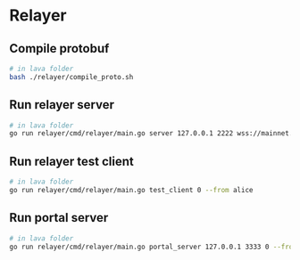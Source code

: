 # Relayer

## Compile protobuf

```bash
# in lava folder
bash ./relayer/compile_proto.sh
```

## Run relayer server

```bash
# in lava folder
go run relayer/cmd/relayer/main.go server 127.0.0.1 2222 wss://mainnet.infura.io/ws/v3/<your_token> 0 --from bob
```

## Run relayer test client

```bash
# in lava folder
go run relayer/cmd/relayer/main.go test_client 0 --from alice
```

## Run portal server

```bash
# in lava folder
go run relayer/cmd/relayer/main.go portal_server 127.0.0.1 3333 0 --from bob
```
